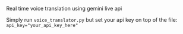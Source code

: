 Real time voice translation using gemini live api

Simply run `voice_translator.py` but set your api key on top of the file:
`api_key="your_api_key_here"`